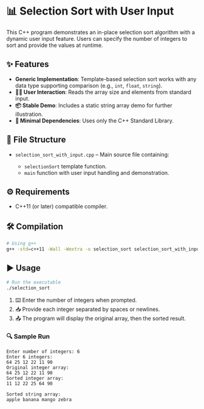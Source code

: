 # 📊 Selection Sort with User Input

This C++ program demonstrates an in-place selection sort algorithm with a dynamic user input feature. Users can specify the number of integers to sort and provide the values at runtime.

## ✨ Features

* **Generic Implementation**: Template-based selection sort works with any data type supporting comparison (e.g., `int`, `float`, `string`).
* **🧑‍💻 User Interaction**: Reads the array size and elements from standard input.
* **📦 Stable Demo**: Includes a static string array demo for further illustration.
* **🧩 Minimal Dependencies**: Uses only the C++ Standard Library.

## 📁 File Structure

* `selection_sort_with_input.cpp` – Main source file containing:

  * `selectionSort` template function.
  * `main` function with user input handling and demonstration.

## ⚙️ Requirements

* C++11 (or later) compatible compiler.

## 🛠️ Compilation

```bash
# Using g++
g++ -std=c++11 -Wall -Wextra -o selection_sort selection_sort_with_input.cpp
```

## ▶️ Usage

```bash
# Run the executable
./selection_sort
```

1. ⌨️ Enter the number of integers when prompted.
2. 📥 Provide each integer separated by spaces or newlines.
3. 📤 The program will display the original array, then the sorted result.

### 🔍 Sample Run

```
Enter number of integers: 6
Enter 6 integers:
64 25 12 22 11 90
Original integer array:
64 25 12 22 11 90
Sorted integer array:
11 12 22 25 64 90

Sorted string array:
apple banana mango zebra
```

